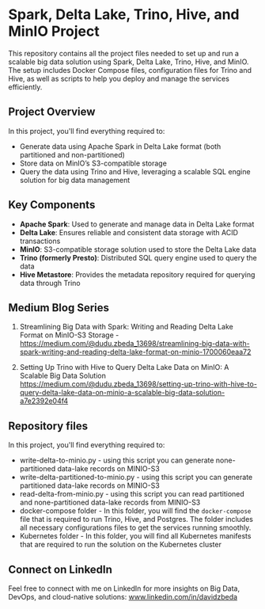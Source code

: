# Spark, Delta Lake, Trino, Hive, and MinIO Project

This repository contains all the project files needed to set up and run a scalable big data solution using Spark, Delta Lake, Trino, Hive, and MinIO. The setup includes Docker Compose files, configuration files for Trino and Hive, as well as scripts to help you deploy and manage the services efficiently.

## Project Overview

In this project, you'll find everything required to:
- Generate data using Apache Spark in Delta Lake format (both partitioned and non-partitioned)
- Store data on MinIO’s S3-compatible storage
- Query the data using Trino and Hive, leveraging a scalable SQL engine solution for big data management

## Key Components
- **Apache Spark**: Used to generate and manage data in Delta Lake format
- **Delta Lake**: Ensures reliable and consistent data storage with ACID transactions
- **MinIO**: S3-compatible storage solution used to store the Delta Lake data
- **Trino (formerly Presto)**: Distributed SQL query engine used to query the data
- **Hive Metastore**: Provides the metadata repository required for querying data through Trino

## Medium Blog Series

1. Streamlining Big Data with Spark: Writing and Reading Delta Lake Format on MinIO-S3 Storage - https://medium.com/@dudu.zbeda_13698/streamlining-big-data-with-spark-writing-and-reading-delta-lake-format-on-minio-1700060eaa72

2. Setting Up Trino with Hive to Query Delta Lake Data on MinIO: A Scalable Big Data Solution
https://medium.com/@dudu.zbeda_13698/setting-up-trino-with-hive-to-query-delta-lake-data-on-minio-a-scalable-big-data-solution-a7e2392e04f4

## Repository files

In this project, you'll find everything required to:
- write-delta-to-minio.py - using this script you can generate none-partitioned data-lake records on MINIO-S3
- write-delta-partitioned-to-minio.py - using this script you can generate partitioned data-lake records on MINIO-S3
- read-delta-from-minio.py - using this script you can read partitioned and none-partitioned data-lake records from MINIO-S3
- docker-compose folder - In this folder, you will find the `docker-compose` file that is required to run Trino, Hive, and Postgres. The folder includes all necessary configurations files to get the services running smoothly. 
- Kubernetes folder - In this folder, you will find all Kubernetes manifests that are required to run the solution on the Kubernetes cluster 


## Connect on LinkedIn
Feel free to connect with me on LinkedIn for more insights on Big Data, DevOps, and cloud-native solutions:
www.linkedin.com/in/davidzbeda

